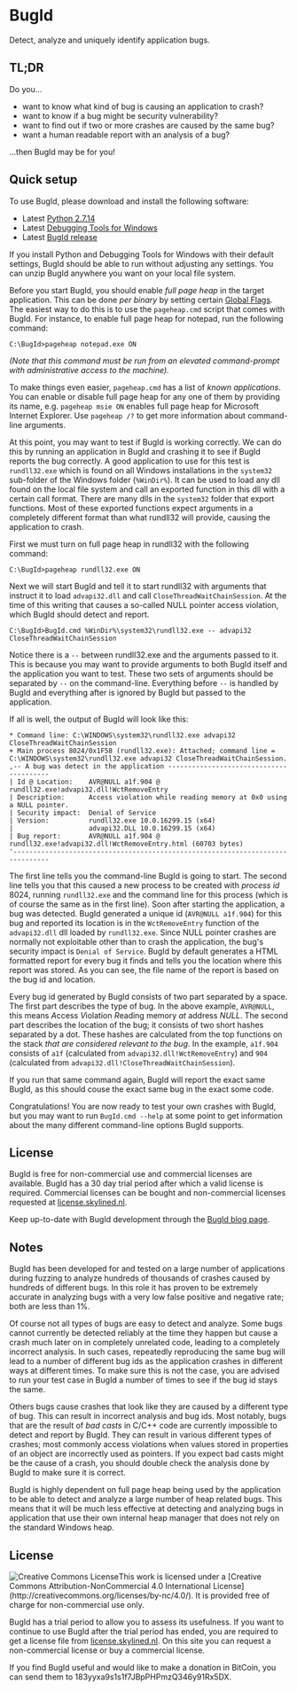 BugId
=====

Detect, analyze and uniquely identify application bugs.

TL;DR
-----
Do you...
* want to know what kind of bug is causing an application to crash?
* want to know if a bug might be security vulnerability?
* want to find out if two or more crashes are caused by the same bug?
* want a human readable report with an analysis of a bug?

...then BugId may be for you!

Quick setup
-----------
To use BugId, please download and install the following software:
* Latest [Python 2.7.14](https://www.python.org/downloads/release/python-2715/)
* Latest [Debugging Tools for Windows](https://docs.microsoft.com/en-us/windows-hardware/drivers/debugger/)
* Latest [BugId release](https://github.com/SkyLined/BugId/releases)

If you install Python and Debugging Tools for Windows with their default
settings, BugId should be able to run without adjusting any settings. You can
unzip BugId anywhere you want on your local file system.

Before you start BugId, you should enable *full page heap* in the target application.
This can be done *per binary* by setting certain [Global Flags](https://docs.microsoft.com/en-us/windows-hardware/drivers/debugger/global-flag-reference). The easiest way to do this is to use the
`pageheap.cmd` script that comes with BugId. For instance, to enable full page heap
for notepad, run the following command:

```
C:\BugId>pageheap notepad.exe ON
```
*(Note that this command must be run from an elevated command-prompt with
administrative access to the machine).*

To make things even easier, `pageheap.cmd` has a list of *known applications*. You
can enable or disable full page heap for any one of them by providing its name, e.g.
`pageheap msie ON` enables full page heap for Microsoft Internet Explorer. Use
`pageheap /?` to get more information about command-line arguments.

At this point, you may want to test if BugId is working correctly. We can do this by
running an application in BugId and crashing it to see if BugId reports the bug
correctly. A good application to use for this test is `rundll32.exe` which is found
on all Windows installations in the `system32` sub-folder of the Windows folder
(`%WinDir%`). It can be used to load any dll found on the local file system and call
an exported function in this dll with a certain call format. There are many dlls in
the `system32` folder that export functions. Most of these exported functions expect
arguments in a completely different format than what rundll32 will provide, causing
the application to crash.

First we must turn on full page heap in rundll32 with the following command:

```
C:\BugId>pageheap rundll32.exe ON
```
Next we will start BugId and tell it to start rundll32 with arguments that instruct it
to load `advapi32.dll` and call `CloseThreadWaitChainSession`. At the time of this
writing that causes a so-called NULL pointer access violation, which BugId should
detect and report.

```
C:\BugId>BugId.cmd %WinDir%\system32\rundll32.exe -- advapi32 CloseThreadWaitChainSession
```
Notice there is a `--` between rundll32.exe and the arguments passed to it.
This is because you may want to provide arguments to both BugId itself and
the application you want to test. These two sets of arguments should be
separated by `--` on the command-line. Everything before `--` is handled by
BugId and everything after is ignored by BugId but passed to the application.

If all is well, the output of BugId will look like this:

```
* Command line: C:\WINDOWS\system32\rundll32.exe advapi32 CloseThreadWaitChainSession
+ Main process 8024/0x1F58 (rundll32.exe): Attached; command line = C:\WINDOWS\system32\rundll32.exe advapi32 CloseThreadWaitChainSession.
,-- A bug was detect in the application ----------------------------------------
| Id @ Location:    AVR@NULL a1f.904 @ rundll32.exe!advapi32.dll!WctRemoveEntry
| Description:      Access violation while reading memory at 0x0 using a NULL pointer.
| Security impact:  Denial of Service
| Version:          rundll32.exe 10.0.16299.15 (x64)
|                   advapi32.DLL 10.0.16299.15 (x64)
| Bug report:       AVR@NULL a1f.904 @ rundll32.exe!advapi32.dll!WctRemoveEntry.html (60703 bytes)
'-------------------------------------------------------------------------------
```

The first line tells you the command-line BugId is going to start. The second
line tells you that this caused a new process to be created with *process id*
8024, running `rundll32.exe` and the command line for this process (which is
of course the same as in the first line). Soon after starting the application,
a bug was detected. BugId generated a unique id (`AVR@NULL a1f.904`) for this
bug and reported its location is in the `WctRemoveEntry` function of the 
`advapi32.dll` dll loaded by `rundll32.exe`. Since NULL pointer crashes are
normally not exploitable other than to crash the application, the bug's
security impact is `Denial of Service`. BugId by default generates a HTML
formatted report for every bug it finds and tells you the location where this
report was stored. As you can see, the file name of the report is based on the
bug id and location.

Every bug id generated by BugId consists of two part separated by a space. The
first part describes the type of bug. In the above example, `AVR@NULL`, this
means *A*ccess *V*iolation *R*eading memory *at* address *NULL*. The second
part describes the location of the bug; it consists of two short hashes
separated by a dot. These hashes are calculated from the top functions on the
stack *that are considered relevant to the bug*. In the example, `a1f.904`
consists of `a1f` (calculated from `advapi32.dll!WctRemoveEntry`) and `904`
(calculated from `advapi32.dll!CloseThreadWaitChainSession`).

If you run that same command again, BugId will report the exact same BugId, as
this should couse the exact same bug in the exact some code.

Congratulations! You are now ready to test your own crashes with BugId, but
you may want to run `BugId.cmd --help` at some point to get information about
the many different command-line options BugId supports.

License
-------
BugId is free for non-commercial use and commercial licenses are available.
BugId has a 30 day trial period after which a valid license is required.
Commercial licenses can be bought and non-commercial licenses requested at
<a href="https://license.skylined.nl">license.skylined.nl</a>.

Keep up-to-date with BugId development through the [BugId blog page](https://bugid.skylined.nl).

Notes
-----
BugId has been developed for and tested on a large number of applications
during fuzzing to analyze hundreds of thousands of crashes caused by hundreds
of different bugs. In this role it has proven to be extremely accurate in
analyzing bugs with a very low false positive and negative rate; both are
less than 1%.

Of course not all types of bugs are easy to detect and analyze. Some bugs
cannot currently be detected reliably at the time they happen but cause a
crash much later on in completely unrelated code, leading to a completely
incorrect analysis. In such cases, repeatedly reproducing the same bug will
lead to a number of different bug ids as the application crashes in
different ways at different times. To make sure this is not the case, you
are advised to run your test case in BugId a number of times to see if the
bug id stays the same.

Others bugs cause crashes that look like they are caused by a different
type of bug. This can result in incorrect analysis and bug ids. Most
notably, bugs that are the result of *bad casts* in C/C++ code are
currently impossible to detect and report by BugId. They can result in
various different types of crashes; most commonly access violations when
values stored in properties of an object are incorrectly used as pointers.
If you expect bad casts might be the cause of a crash, you should double
check the analysis done by BugId to make sure it is correct.

BugId is highly dependent on full page heap being used by the application
to be able to detect and analyze a large number of heap related bugs. This
means that it will be much less effective at detecting and analyzing bugs
in application that use their own internal heap manager that does not rely
on the standard Windows heap.

License
-------
<a rel="license" href="http://creativecommons.org/licenses/by-nc/4.0/">
  <img alt="Creative Commons License" style="vertical-align: middle; float: left;" src="https://i.creativecommons.org/l/by-nc/4.0/88x31.png"/>
</a>
This work is licensed under a [Creative Commons Attribution-NonCommercial 4.0 International License](http://creativecommons.org/licenses/by-nc/4.0/). It is provided free of charge for non-commercial use only.

BugId has a trial period to allow you to assess its usefulness. If you
want to continue to use BugId after the trial period has ended, you are
required to get a license file from [license.skylined.nl](https://license.skylined.nl/).
On this site you can request a non-commercial license or buy a commercial
license.

If you find BugId useful and would like to make a donation in BitCoin,
you can send them to 183yyxa9s1s1f7JBpPHPmzQ346y91Rx5DX. 
